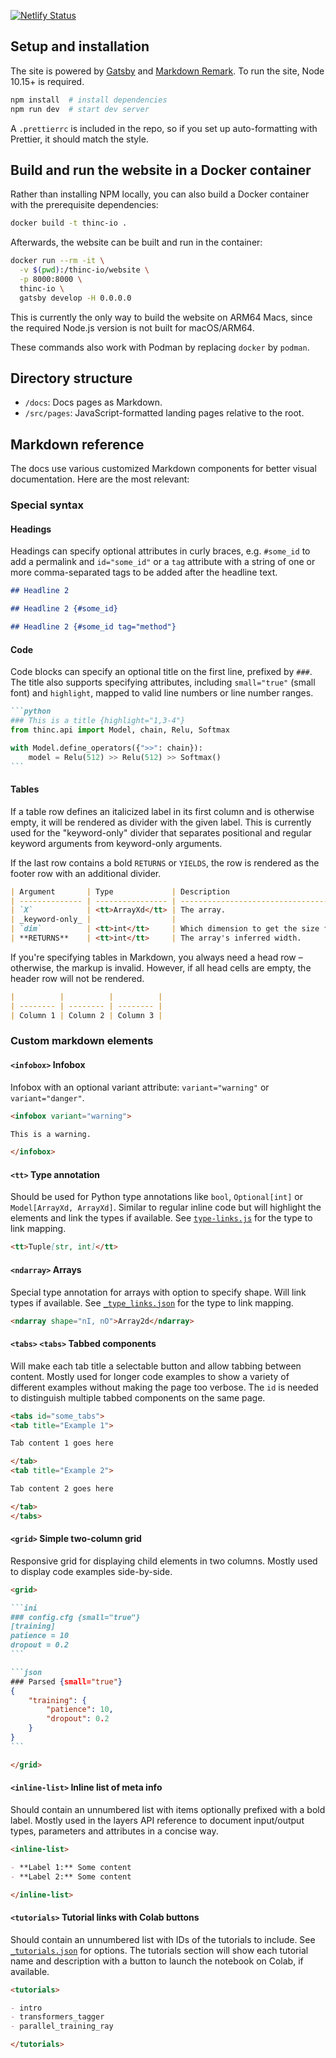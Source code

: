 [![Netlify Status](https://api.netlify.com/api/v1/badges/d249ffd8-1790-4053-b6e8-5967ac68e4e1/deploy-status)](https://app.netlify.com/sites/cocky-hodgkin-996e5b/deploys)

## Setup and installation

The site is powered by [Gatsby](https://www.gatsbyjs.org/) and
[Markdown Remark](https://github.com/remarkjs/remark). To run the site, Node
10.15+ is required.

```bash
npm install  # install dependencies
npm run dev  # start dev server
```

A `.prettierrc` is included in the repo, so if you set up auto-formatting with
Prettier, it should match the style.

## Build and run the website in a Docker container

Rather than installing NPM locally, you can also build a Docker container with
the prerequisite dependencies:

```bash
docker build -t thinc-io .
```

Afterwards, the website can be built and run in the container:

```bash
docker run --rm -it \
  -v $(pwd):/thinc-io/website \
  -p 8000:8000 \
  thinc-io \
  gatsby develop -H 0.0.0.0
```

This is currently the only way to build the website on ARM64 Macs, since the
required Node.js version is not built for macOS/ARM64.

These commands also work with Podman by replacing `docker` by `podman`.

## Directory structure

- `/docs`: Docs pages as Markdown.
- `/src/pages`: JavaScript-formatted landing pages relative to the root.

## Markdown reference

The docs use various customized Markdown components for better visual
documentation. Here are the most relevant:

### Special syntax

#### Headings

Headings can specify optional attributes in curly braces, e.g. `#some_id` to add
a permalink and `id="some_id"` or a `tag` attribute with a string of one or more
comma-separated tags to be added after the headline text.

```markdown
## Headline 2

## Headline 2 {#some_id}

## Headline 2 {#some_id tag="method"}
```

#### Code

Code blocks can specify an optional title on the first line, prefixed by `###`.
The title also supports specifying attributes, including `small="true"` (small
font) and `highlight`, mapped to valid line numbers or line number ranges.

````markdown
```python
### This is a title {highlight="1,3-4"}
from thinc.api import Model, chain, Relu, Softmax

with Model.define_operators({">>": chain}):
    model = Relu(512) >> Relu(512) >> Softmax()
```
````

#### Tables

If a table row defines an italicized label in its first column and is otherwise
empty, it will be rendered as divider with the given label. This is currently
used for the "keyword-only" divider that separates positional and regular
keyword arguments from keyword-only arguments.

If the last row contains a bold `RETURNS` or `YIELDS`, the row is rendered as
the footer row with an additional divider.

```markdown
| Argument       | Type             | Description                                            |
| -------------- | ---------------- | ------------------------------------------------------ |
| `X`            | <tt>ArrayXd</tt> | The array.                                             |
| _keyword-only_ |                  |                                                        |
| `dim`          | <tt>int</tt>     | Which dimension to get the size for. Defaults to `-1`. |
| **RETURNS**    | <tt>int</tt>     | The array's inferred width.                            |
```

If you're specifying tables in Markdown, you always need a head row – otherwise,
the markup is invalid. However, if all head cells are empty, the header row will
not be rendered.

```markdown
|          |          |          |
| -------- | -------- | -------- |
| Column 1 | Column 2 | Column 3 |
```

### Custom markdown elements

#### `<infobox>` Infobox

Infobox with an optional variant attribute: `variant="warning"` or
`variant="danger"`.

```markdown
<infobox variant="warning">

This is a warning.

</infobox>
```

#### `<tt>` Type annotation

Should be used for Python type annotations like `bool`, `Optional[int]` or
`Model[ArrayXd, ArrayXd]`. Similar to regular inline code but will highlight the
elements and link the types if available. See
[`type-links.js`](src/type-links.js) for the type to link mapping.

```markdown
<tt>Tuple[str, int]</tt>
```

#### `<ndarray>` Arrays

Special type annotation for arrays with option to specify shape. Will link types
if available. See [`_type_links.json`](docs/_type_links.json) for the type to
link mapping.

```markdown
<ndarray shape="nI, nO">Array2d</ndarray>
```

#### `<tabs>` `<tabs>` Tabbed components

Will make each tab title a selectable button and allow tabbing between content.
Mostly used for longer code examples to show a variety of different examples
without making the page too verbose. The `id` is needed to distinguish multiple
tabbed components on the same page.

```markdown
<tabs id="some_tabs">
<tab title="Example 1">

Tab content 1 goes here

</tab>
<tab title="Example 2">

Tab content 2 goes here

</tab>
</tabs>
```

#### `<grid>` Simple two-column grid

Responsive grid for displaying child elements in two columns. Mostly used to
display code examples side-by-side.

````markdown
<grid>

```ini
### config.cfg {small="true"}
[training]
patience = 10
dropout = 0.2
```

```json
### Parsed {small="true"}
{
    "training": {
        "patience": 10,
        "dropout": 0.2
    }
}
```

</grid>
````

#### `<inline-list>` Inline list of meta info

Should contain an unnumbered list with items optionally prefixed with a bold
label. Mostly used in the layers API reference to document input/output types,
parameters and attributes in a concise way.

```markdown
<inline-list>

- **Label 1:** Some content
- **Label 2:** Some content

</inline-list>
```

#### `<tutorials>` Tutorial links with Colab buttons

Should contain an unnumbered list with IDs of the tutorials to include. See
[`_tutorials.json`](docs/_tutorials.json) for options. The tutorials section
will show each tutorial name and description with a button to launch the
notebook on Colab, if available.

```markdown
<tutorials>

- intro
- transformers_tagger
- parallel_training_ray

</tutorials>
```
